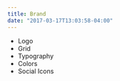 ```yaml
---
title: Brand
date: "2017-03-17T13:03:58-04:00"
---
```

- Logo
- Grid
- Typography
- Colors
- Social Icons
